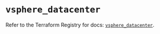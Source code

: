 # `vsphere_datacenter`

Refer to the Terraform Registry for docs: [`vsphere_datacenter`](https://registry.terraform.io/providers/hashicorp/vsphere/2.8.2/docs/resources/datacenter).
